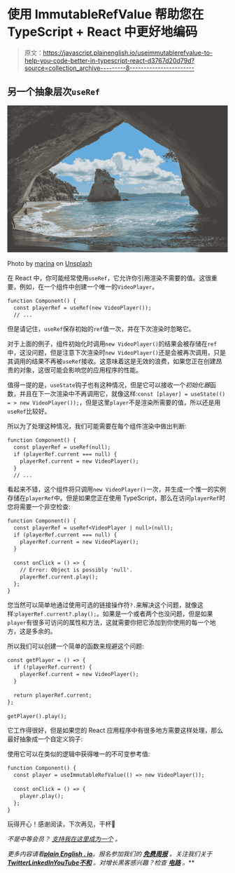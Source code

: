 # 使用 ImmutableRefValue 帮助您在 TypeScript + React 中更好地编码

> 原文：<https://javascript.plainenglish.io/useimmutablerefvalue-to-help-you-code-better-in-typescript-react-d3767d20d79d?source=collection_archive---------8----------------------->

## 另一个抽象层次`useRef`

![](img/cc7bef6e2ab8aca2324683b84dc2e8e5.png)

Photo by [marina](https://unsplash.com/@marinajune?utm_source=medium&utm_medium=referral) on [Unsplash](https://unsplash.com?utm_source=medium&utm_medium=referral)

在 React 中，你可能经常使用`useRef`，它允许你引用渲染不需要的值。这很重要，例如，在一个组件中创建一个唯一的`VideoPlayer`。

```
function Component() {
  const playerRef = useRef(new VideoPlayer());
  // ...
```

但是请记住，`useRef`保存初始的`ref`值一次，并在下次渲染时忽略它。

对于上面的例子，组件初始化时调用`new VideoPlayer()`的结果会被存储在`ref`中，这没问题，但是注意下次渲染时`new VideoPlayer()`还是会被再次调用，只是其调用的结果不再被`useRef`接收。这意味着这是无效的浪费，如果您正在创建昂贵的对象，这很可能会影响您的应用程序的性能。

值得一提的是，`useState`钩子也有这种情况，但是它可以接收一个*初始化器*函数，并且在下一次渲染中不再调用它，就像这样:`const [player] = useState(() = > new VideoPlayer());`，但是这里`player`不是渲染所需要的值，所以还是用`useRef`比较好。

所以为了处理这种情况，我们可能需要在每个组件渲染中做出判断:

```
function Component() {
  const playerRef = useRef(null);
  if (playerRef.current === null) {
    playerRef.current = new VideoPlayer();
  }
  // ...
```

看起来不错，这个组件将只调用`new VideoPlayer()`一次，并生成一个惟一的实例存储在`playerRef`中。但是如果您正在使用 TypeScript，那么在访问`playerRef`时您将需要一个非空检查:

```
function Component() {
  const playerRef = useRef<VideoPlayer | null>(null);
  if (playerRef.current === null) {
    playerRef.current = new VideoPlayer();
  }

  const onClick = () => {
    // Error: Object is possibly 'null'.
    playerRef.current.play();
  };
}
```

您当然可以简单地通过使用可选的链接操作符`?.`来解决这个问题，就像这样:`playerRef.current?.play();`。如果是一个或者两个也没问题，但是如果`player`有很多可访问的属性和方法，这就需要你把它添加到你使用的每一个地方，这是多余的。

所以我们可以创建一个简单的函数来规避这个问题:

```
const getPlayer = () => {
  if (!playerRef.current) {
    playerRef.current = new VideoPlayer();
  }

  return playerRef.current;
};

getPlayer().play();
```

它工作得很好，但是如果您的 React 应用程序中有很多地方需要这样处理，那么最好抽象成一个自定义钩子:

使用它可以在类似的逻辑中获得唯一的不可变参考值:

```
function Component() {
  const player = useImmutableRefValue(() => new VideoPlayer());

  const onClick = () => {
    player.play();
  };
}
```

玩得开心！感谢阅读，下次再见，干杯🍻

*不是中等会员？* [*支持我在这里成为一个*](https://medium.com/@hellostephanie2022/membership) *。*

*更多内容请看*[***plain English . io***](https://plainenglish.io/)*。报名参加我们的* [***免费周报***](http://newsletter.plainenglish.io/) *。关注我们关于*[***Twitter***](https://twitter.com/inPlainEngHQ)[***LinkedIn***](https://www.linkedin.com/company/inplainenglish/)*[***YouTube***](https://www.youtube.com/channel/UCtipWUghju290NWcn8jhyAw)*[***不和***](https://discord.gg/GtDtUAvyhW) *。对增长黑客感兴趣？检查* [***电路***](https://circuit.ooo/) *。***